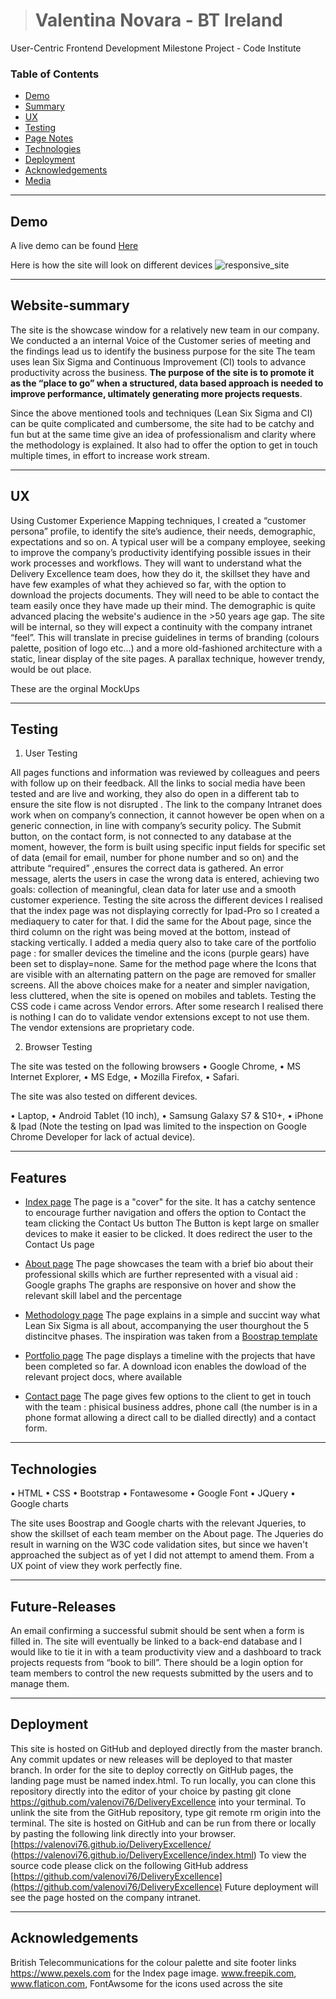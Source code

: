> # Valentina Novara - BT Ireland
User-Centric Frontend Development Milestone Project - Code Institute 


### Table of Contents

- [Demo](#Demo)
- [Summary](#Website-summary)
- [UX](#UX)
- [Testing](#Testing)
- [Page Notes](#Page-Notes)
- [Technologies](#Technologies)
- [Deployment](#Deployment)
- [Acknowledgements](#Acknowledgements)
- [Media](#Media)


________________________________________
## Demo
A live demo can be found [Here](https://valenovi76.github.io/DeliveryExcellence/index.html)

Here is how the site will look on different devices
![responsive_site](https://github.com/valenovi76/DeliveryExcellence/tree/master/assets/images/responsive_site.jpg)

________________________________________
## Website-summary
The site is the showcase window for a relatively new team in our company. 
We conducted a an internal Voice of the Customer series of meeting and the findings lead us to identify the business purpose for the site
The team uses lean Six Sigma and Continuous Improvement (CI) tools to advance productivity across the business. 
**The purpose of the site is to promote it as the “place to go” when a structured, data based approach is needed to improve performance, 
ultimately generating more projects requests**.

Since the above mentioned tools and techniques (Lean Six Sigma and CI) can be quite complicated and cumbersome, the site had to be 
catchy and fun but at the same time give an idea of professionalism and clarity where the methodology is explained. 
It also had to offer the option to get in touch multiple times, in effort to increase work stream.

________________________________________
## UX
Using Customer Experience Mapping techniques, I created a “customer persona” profile, to identify the site’s audience, their needs, 
demographic, expectations and so on.
A typical user will be a company employee, seeking to improve the company’s productivity identifying possible issues in their work 
processes and workflows. 
They will want to understand what the Delivery Excellence team does, how they do it, the skillset they have and have few examples of what 
they achieved so far, with the option to download the projects documents.
They will need to be able to contact the team easily once they have made up their mind.
The demographic is quite advanced placing the website's audience in the >50 years age gap.
The site will be internal, so they will expect a continuity with the company intranet “feel”. This will translate in precise guidelines 
in terms of branding (colours palette, position of logo etc…) and a more old-fashioned architecture with a static, linear display of the 
site pages. A parallax technique, however trendy, would be out place.  

These are the orginal MockUps
________________________________________
## Testing

 1. User Testing


All pages functions and information was reviewed by colleagues and peers with follow up on their feedback. All the links to social media have
been tested and are live and working, they also do open in a different tab to ensure the site flow is not disrupted .
The link to the company Intranet does work when on company’s connection, it cannot however be open when on a generic connection, 
in line with company’s security policy.
The Submit button, on the contact form, is not connected to any database at the moment, however, the form is built using specific 
input fields for specific set of data (email for email, number for phone number and so on) and the attribute “required” ,ensures 
the correct data is gathered. An error message, alerts the users in case the wrong data is entered, 
achieving two goals: collection of meaningful, clean data for later use and a smooth customer experience.
Testing the site across the different devices I realised that the index page was not displaying correctly for Ipad-Pro so I created a mediaquery to cater for that.
I did the same for the About page, since the third column on the right was being moved at the bottom, instead of stacking vertically.
I added a media query also to take care of the portfolio page : for smaller devices the timeline and the icons (purple gears) have been set to display=none.
Same for the method page where the Icons that are visible with an alternating pattern on the page are removed for smaller screens.
All the above choices make for a neater and simpler navigation, less cluttered, when the site is opened on mobiles and tablets.
Testing the CSS code i came across Vendor errors.
After some research I realised there is nothing I can do to validate vendor extensions except to not use them. 
The vendor extensions are proprietary code.

 2. Browser Testing

The site was tested on the following browsers
•	Google Chrome,
•	MS Internet Explorer,
•	MS Edge,
•	Mozilla Firefox,
•	Safari.

The site was also tested on different devices.

•	Laptop,
•	Android Tablet (10 inch),
•	Samsung Galaxy S7 & S10+,
•	iPhone & Ipad (Note the testing on Ipad was limited to the inspection on Google Chrome Developer for lack of actual device).






________________________________________
## Features

 - [Index page](https://valenovi76.github.io/DeliveryExcellence/index.html)
The page is a "cover" for the site. It has a catchy sentence to encourage further navigation and offers the option to Contact the team clicking the Contact Us button
The Button is kept large on smaller devices to make it easier to be clicked. It does redirect the user to the Contact Us page

 - [About page](https://valenovi76.github.io/DeliveryExcellence/team.html)
The page showcases the team with a brief bio about their professional skills which are further represented with a visual aid : Google graphs
The graphs are responsive on hover and show the relevant skill label and the percentage

 - [Methodology page](https://valenovi76.github.io/DeliveryExcellence/method.html)
The page explains in a simple and succint way what Lean Six Sigma is all about, accompanying the user thourghout the 5 distincitve phases.
The inspiration was taken from a [Boostrap template](https://themes.getbootstrap.com/product/sparrow-simple-seamless-alive/)

 - [Portfolio page](https://valenovi76.github.io/DeliveryExcellence/portfolio.html)
The page displays a timeline with the projects that have been completed so far. A download icon enables the dowload of the relevant project docs, where available

 - [Contact page](https://valenovi76.github.io/DeliveryExcellence/contact.html)
The page gives few options to the client to get in touch with the team : phisical business addres, phone call (the number is in a phone format allowing a direct call to be dialled directly) and a contact form.
________________________________________
## Technologies
•	HTML
•	CSS
•	Bootstrap
•	Fontawesome
•	Google Font
•	JQuery
•	Google charts

The site uses Boostrap and Google charts with the relevant Jqueries, to show the skillset of each team member on the About page.
The Jqueries do result in warning on the W3C code validation sites, but since we haven't approached the subject as of yet I did not attempt to amend them.
From a UX point of view they work perfectly fine.

________________________________________

## Future-Releases
An email confirming a successful submit should be sent when a form is filled in.
The site will eventually be linked to a back-end database and I would like to tie it in with a team productivity view and a dashboard to track projects requests from “book to bill”.
There should be a login option for team members to control the new requests submitted by the users and to manage them.

________________________________________
## Deployment
This site is hosted on GitHub and deployed directly from the master branch. Any commit updates or new releases will be deployed to that master branch. In order for the site to deploy correctly on GitHub pages, the landing page must be named index.html.
To run locally, you can clone this repository directly into the editor of your choice by pasting git clone https://github.com/valenovi76/DeliveryExcellence into your terminal. To unlink the site from the GitHub repository, type git remote rm origin into the terminal.
The site is hosted on GitHub and can be run from there or locally by pasting the following link directly into your browser.[https://valenovi76.github.io/DeliveryExcellence/
(https://valenovi76.github.io/DeliveryExcellence/index.html)
To view the source code please click on the following GitHub address [https://github.com/valenovi76/DeliveryExcellence](https://github.com/valenovi76/DeliveryExcellence)
Future deployment will see the page hosted on the company intranet.

________________________________________
## Acknowledgements
British Telecommunications for the colour palette and site footer links
https://www.pexels.com for the Index page image.
www.freepik.com, www.flaticon.com, FontAwsome for the icons used across the site
